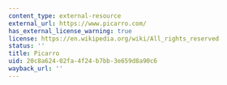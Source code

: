 ```yaml
---
content_type: external-resource
external_url: https://www.picarro.com/
has_external_license_warning: true
license: https://en.wikipedia.org/wiki/All_rights_reserved
status: ''
title: Picarro
uid: 20c8a624-02fa-4f24-b7bb-3e659d8a90c6
wayback_url: ''
---
```

